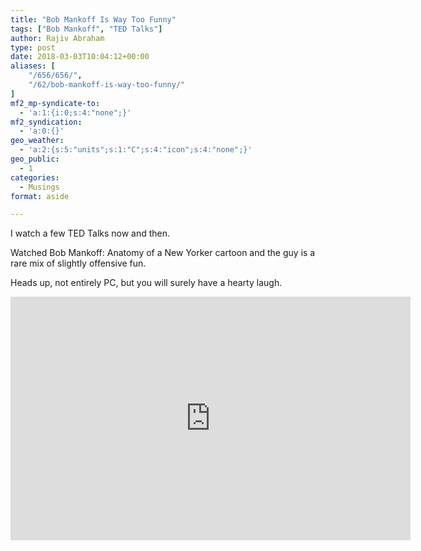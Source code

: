 ```yaml
---
title: "Bob Mankoff Is Way Too Funny"
tags: ["Bob Mankoff", "TED Talks"]
author: Rajiv Abraham
type: post
date: 2018-03-03T10:04:12+00:00
aliases: [
    "/656/656/",
    "/62/bob-mankoff-is-way-too-funny/"
]
mf2_mp-syndicate-to:
  - 'a:1:{i:0;s:4:"none";}'
mf2_syndication:
  - 'a:0:{}'
geo_weather:
  - 'a:2:{s:5:"units";s:1:"C";s:4:"icon";s:4:"none";}'
geo_public:
  - 1
categories:
  - Musings
format: aside

---
```

<p style="text-align: left;">
  I watch a few TED Talks now and then.
</p>

<p style="text-align: left;">
  Watched Bob Mankoff: Anatomy of a New Yorker cartoon and the guy is a rare mix of slightly offensive fun.
</p>

<p style="text-align: left;">
  Heads up, not entirely PC, but you will surely have a hearty laugh.
</p>

<p style="text-align: left;">
  <span class="embed-youtube" style="text-align:center; display: block;"><iframe class='youtube-player' type='text/html' width='640' height='390' src='https://www.youtube.com/embed/FKxaL8Iau8Q?version=3&#038;rel=1&#038;fs=1&#038;autohide=2&#038;showsearch=0&#038;showinfo=1&#038;iv_load_policy=1&#038;wmode=transparent' allowfullscreen='true' style='border:0;'></iframe></span>
</p>